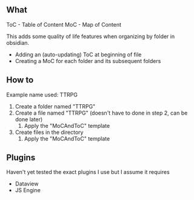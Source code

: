 
## What

ToC - Table of Content
MoC - Map of Content

This adds some quality of life features when organizing by folder in obsidian.
* Adding an (auto-updating) ToC at beginning of file
* Creating a MoC for each folder and its subsequent folders

## How to

Example name used: TTRPG

1. Create a folder named "TTRPG"
2. Create a file named "TTRPG" (doesn't have to done in step 2, can be done later) 
   1. Apply the "MoCAndToC" template
3. Create files in the directory 
   1. Apply the "MoCAndToC" template

## Plugins

Haven't yet tested the exact plugins I use but I assume it requires
* Dataview
* JS Engine
